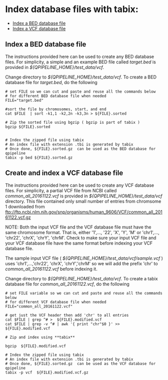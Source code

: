 

# Index database files with **tabix**:
* [Index a BED database file](#index-a-bed-database-file)
* [Index a VCF database file](#index-a-vcf-database-file)


## Index a BED database file
The instructions provided here can be used to create any BED database files.  For simplicity, a simple and an example BED file called _target.bed_ is provided in _${QPIPELINE_HOME}/test_data/vcf_.  

Change directory to _${QPIPELINE_HOME}/test_data/vcf_.  To create a BED database file for _target.bed_, do the following
```
# set FILE so we can cut and paste and reuse all the commands below 
# for different BED database file when needed 
FILE="target.bed"

#sort the file by chromosomes, start, and end
cat $FILE  | sort -k1,1 -k2,2n -k3,3n > ${FILE}.sorted

# Zip the sorted file using bgzip ( bgzip is part of tabix )
bgzip ${FILE}.sorted


# Index the zipped file using tabix
# An index file with extension .tbi is generated by tabix
# Once done, ${FILE}.sorted.gz  can be used as the BED database for qpipeline
tabix -p bed ${FILE}.sorted.gz 
```


## Create and index a VCF database file 
The instructions provided here can be used to create any VCF database files.  For simplicity, a partial VCF file from NCBI called _common_all_20161122.vcf_ is provided in _${QPIPELINE_HOME}/test_data/vcf_ directory.  This file contained only small number of entries from chromsome 1 downloaded from ftp://ftp.ncbi.nlm.nih.gov/snp/organisms/human_9606/VCF/common_all_20161122.vcf.gz

NOTE: Both the input VCF file and the VCF database file must have the same chromosome format. 
That is, either '1',..., '22', 'X', 'Y', 'M' or 'chr1',..., 'chr22', 'chrX', 'chrY', 'chrM'.  Check to make sure your input VCF file and your VCF database file have the same format before indexing your VCF database file.

The sample input VCF file ( _${QPIPELINE_HOME}/test_data/vcf/sample.vcf_ ) uses 'chr1',...,'chr22', 'chrX', 'chrY','chrM' so we will add the prefix 'chr' to _common_all_20161122.vcf_ before indexing it.

Change directory to _${QPIPELINE_HOME}/test_data/vcf_.  To create a tabix database file for _common_all_20161122.vcf_, do the following

```
# set FILE variable so we can cut and paste and reuse all the commands below 
# for different VCF database file when needed 
FILE="common_all_20161122.vcf"

# get just the VCF header then add 'chr' to all entries
cat $FILE | grep ^# >  ${FILE}.modified.vcf
cat $FILE | grep -v ^# | awk '{ print "chr"$0 }' >> ${FILE}.modified.vcf

# Zip and index using **tabix**

bgzip  ${FILE}.modified.vcf

# Index the zipped file using tabix
# An index file with extension .tbi is generated by tabix
# Once done, ${FILE}.sorted.gz  can be used as the VCF database for qpipeline
tabix -p vcf  ${FILE}.modified.vcf.gz 
```


